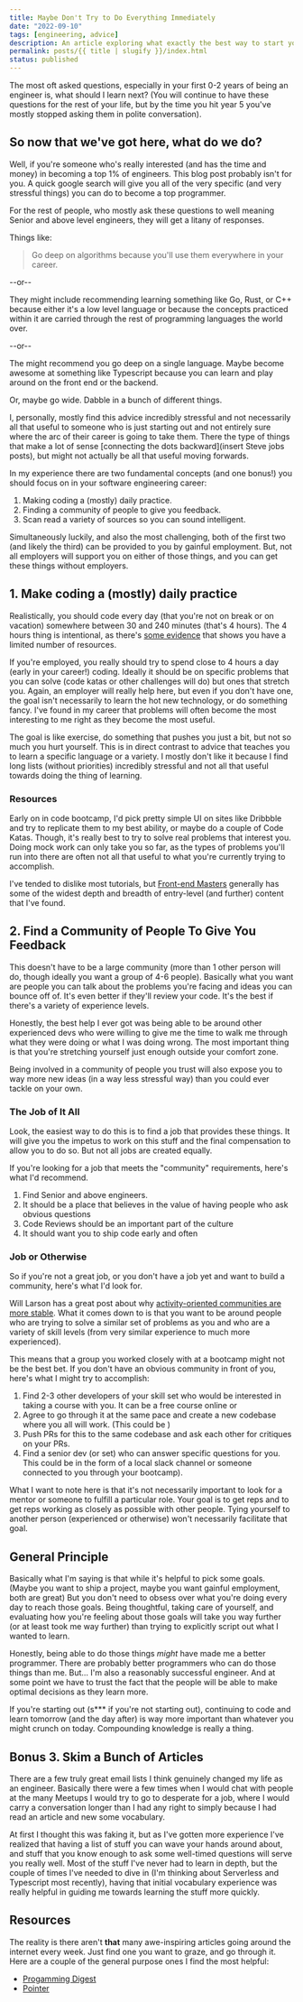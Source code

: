 ```yaml
---
title: Maybe Don't Try to Do Everything Immediately
date: "2022-09-10"
tags: [engineering, advice]
description: An article exploring what exactly the best way to start your tech career or take next steps after learning how to code.
permalink: posts/{{ title | slugify }}/index.html
status: published
---
```


The most oft asked questions, especially in your first 0-2 years of being an engineer is, what should I learn next? (You will continue to have these questions for the rest of your life, but by the time you hit year 5 you've mostly stopped asking them in polite conversation).

## So now that we've got here, what do we do?

Well, if you're someone who's really interested (and has the time and money) in becoming a top 1% of engineers. This blog post probably isn't for you. A quick google search will give you all of the very specific (and very stressful things) you can do to become a top programmer.

For the rest of people, who mostly ask these questions to well meaning Senior and above level engineers, they will get a litany of responses.

Things like:

> Go deep on algorithms because you'll use them everywhere in your career.

--or--

They might include recommending learning something like Go, Rust, or C++ because either it's a low level language or because the concepts practiced within it are carried through the rest of programming languages the world over.

--or--

The might recommend you go deep on a single language. Maybe become awesome at something like Typescript because you can learn and play around on the front end or the backend.

Or, maybe go wide. Dabble in a bunch of different things.

I, personally, mostly find this advice incredibly stressful and not necessarily all that useful to someone who is just starting out and not entirely sure where the arc of their career is going to take them. There the type of things that make a lot of sense [connecting the dots backward](insert Steve jobs posts), but might not actually be all that useful moving forwards.

In my experience there are two fundamental concepts (and one bonus!) you should focus on in your software engineering career:

1. Making coding a (mostly) daily practice.
2. Finding a community of people to give you feedback.
3. Scan read a variety of sources so you can sound intelligent.

Simultaneously luckily, and also the most challenging, both of the first two (and likely the third) can be provided to you by gainful employment. But, not all employers will support you on either of those things, and you can get these things without employers.

## 1. Make coding a (mostly) daily practice

Realistically, you should code every day (that you're not on break or on vacation) somewhere between 30 and 240 minutes (that's 4 hours). The 4 hours thing is intentional, as there's [some evidence](https://www.washingtonpost.com/lifestyle/wellness/productivity-focus-work-tips/2021/05/31/07453934-bfd0-11eb-b26e-53663e6be6ff_story.html) that shows you have a limited number of resources.

If you're employed, you really should try to spend close to 4 hours a day (early in your career!) coding. Ideally it should be on specific problems that you can solve (code katas or other challenges will do) but ones that stretch you. Again, an employer will really help here, but even if you don't have one, the goal isn't necessarily to learn the hot new technology, or do something fancy. I've found in my career that problems will often become the most interesting to me right as they become the most useful.

The goal is like exercise, do something that pushes you just a bit, but not so much you hurt yourself. This is in direct contrast to advice that teaches you to learn a specific language or a variety. I mostly don't like it because I find long lists (without priorities) incredibly stressful and not all that useful towards doing the thing of learning.

### Resources

Early on in code bootcamp, I'd pick pretty simple UI on sites like Dribbble and try to replicate them to my best ability, or maybe do a couple of Code Katas. Though, it's really best to try to solve real problems that interest you. Doing mock work can only take you so far, as the types of problems you'll run into there are often not all that useful to what you're currently trying to accomplish.

I've tended to dislike most tutorials, but [Front-end Masters](https://frontendmasters.com) generally has some of the widest depth and breadth of entry-level (and further) content that I've found.

## 2. Find a Community of People To Give You Feedback

This doesn't have to be a large community (more than 1 other person will do, though ideally you want a group of 4-6 people). Basically what you want are people you can talk about the problems you're facing and ideas you can bounce off of. It's even better if they'll review your code. It's the best if there's a variety of experience levels.

Honestly, the best help I ever got was being able to be around other experienced devs who were willing to give me the time to walk me through what they were doing or what I was doing wrong. The most important thing is that you're stretching yourself just enough outside your comfort zone.

Being involved in a community of people you trust will also expose you to way more new ideas (in a way less stressful way) than you could ever tackle on your own.

### The Job of It All

Look, the easiest way to do this is to find a job that provides these things. It will give you the impetus to work on this stuff and the final compensation to allow you to do so. But not all jobs are created equally.

If you're looking for a job that meets the "community" requirements, here's what I'd recommend.

1. Find Senior and above engineers.
2. It should be a place that believes in the value of having people who ask obvious questions
3. Code Reviews should be an important part of the culture
4. It should want you to ship code early and often

### Job or Otherwise

So if you're not a great job, or you don't have a job yet and want to build a community, here's what I'd look for.

Will Larson has a great post about why [activity-oriented communities are more stable](https://lethain.com/why-not-create-staffeng-community/). What it comes down to is that you want to be around people who are trying to solve a similar set of problems as you and who are a variety of skill levels (from very similar experience to much more experienced).

This means that a group you worked closely with at a bootcamp might not be the best bet. If you don't have an obvious community in front of you, here's what I might try to accomplish:

1. Find 2-3 other developers of your skill set who would be interested in taking a course with you. It can be a free course online or
2. Agree to go through it at the same pace and create a new codebase where you all will work. (This could be )
3. Push PRs for this to the same codebase and ask each other for critiques on your PRs.
4. Find a senior dev (or set) who can answer specific questions for you. This could be in the form of a local slack channel or someone connected to you through your bootcamp).

What I want to note here is that it's not necessarily important to look for a mentor or someone to fulfill a particular role. Your goal is to get reps and to get reps working as closely as possible with other people. Tying yourself to another person (experienced or otherwise) won't necessarily facilitate that goal.

## General Principle

Basically what I'm saying is that while it's helpful to pick some goals. (Maybe you want to ship a project, maybe you want gainful employment, both are great) But you don't need to obsess over what you're doing every day to reach those goals. Being thoughtful, taking care of yourself, and evaluating how you're feeling about those goals will take you way further (or at least took me way further) than trying to explicitly script out what I wanted to learn.

Honestly, being able to do those things _might_ have made me a better programmer. There are probably better programmers who can do those things than me. But... I'm also a reasonably successful engineer. And at some point we have to trust the fact that the people will be able to make optimal decisions as they learn more.

If you're starting out (s\*\*\* if you're not starting out), continuing to code and learn tomorrow (and the day after) is way more important than whatever you might crunch on today. Compounding knowledge is really a thing.

## Bonus 3. Skim a Bunch of Articles

There are a few truly great email lists I think genuinely changed my life as an engineer. Basically there were a few times when I would chat with people at the many Meetups I would try to go to desperate for a job, where I would carry a conversation longer than I had any right to simply because I had read an article and new some vocabulary.

At first I thought this was faking it, but as I've gotten more experience I've realized that having a list of stuff you can wave your hands around about, and stuff that you know enough to ask some well-timed questions will serve you really well. Most of the stuff I've never had to learn in depth, but the couple of times I've needed to dive in (I'm thinking about Serverless and Typescript most recently), having that initial vocabulary experience was really helpful in guiding me towards learning the stuff more quickly.

## Resources

The reality is there aren't **that** many awe-inspiring articles going around the internet every week. Just find one you want to graze, and go through it. Here are a couple of the general purpose ones I find the most helpful:

- [Progamming Digest](https://programmingdigest.net)
- [Pointer](http://www.pointer.io/)
